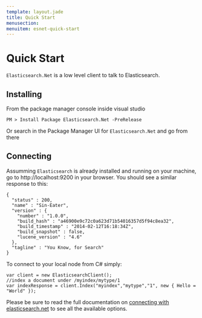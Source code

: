 ```yaml
---
template: layout.jade
title: Quick Start
menusection: 
menuitem: esnet-quick-start
---
```


# Quick Start

`Elasticsearch.Net` is a low level client to talk to Elasticsearch.

## Installing

From the package manager console inside visual studio 

    PM > Install Package Elasticsearch.Net -PreRelease

Or search in the Package Manager UI for `Elasticsearch.Net` and go from there

## Connecting

Assumming `Elasticsearch` is already installed and running on your machine, go to http://localhost:9200 in your browser. You should see a similar response to this:

    {
      "status" : 200,
      "name" : "Sin-Eater",
      "version" : {
        "number" : "1.0.0",
        "build_hash" : "a46900e9c72c0a623d71b54016357d5f94c8ea32",
        "build_timestamp" : "2014-02-12T16:18:34Z",
        "build_snapshot" : false,
        "lucene_version" : "4.6"
      },
      "tagline" : "You Know, for Search"
    }

To connect to your local node from C# simply:

    var client = new ElasticsearchClient();
    //index a document under /myindex/mytype/1
    var indexResponse = client.Index("myindex","mytype","1", new { Hello = "World" });
    

Please be sure to read the full documentation on [connecting with elasticsearch.net](/elasticsearch-net/connecting.html) to see all the available options.


